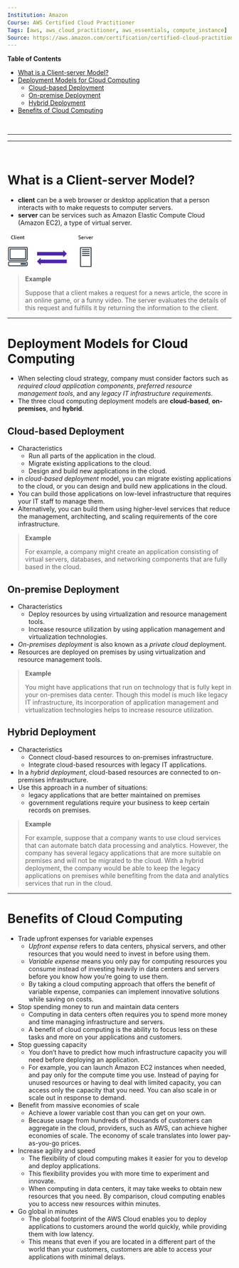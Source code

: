 ```yaml
---
Institution: Amazon
Course: AWS Certified Cloud Practitioner
Tags: [aws, aws_cloud_practitioner, aws_essentials, compute_instance]
Source: https://aws.amazon.com/certification/certified-cloud-practitioner/
---
```


**Table of Contents**
- [What is a Client-server Model?](#what-is-a-client-server-model)
- [Deployment Models for Cloud Computing](#deployment-models-for-cloud-computing)
	- [Cloud-based Deployment](#cloud-based-deployment)
	- [On-premise Deployment](#on-premise-deployment)
	- [Hybrid Deployment](#hybrid-deployment)
- [Benefits of Cloud Computing](#benefits-of-cloud-computing)

<br>

---
---

<br>

# What is a Client-server Model?

- **client** can be a web browser or desktop application that a person interacts with to make requests to computer servers.
- **server** can be services such as Amazon Elastic Compute Cloud (Amazon EC2), a type of virtual server.

<img src="./assets/pictures/client-server-basic.png" width="200">

> **Example**
>
> Suppose that a client makes a request for a news article, the score in an online game, or a funny video. The server evaluates the details of this request and fulfills it by returning the information to the client.

---

# Deployment Models for Cloud Computing

- When selecting cloud strategy, company must consider factors such as *required cloud application components*, *preferred resource management tools*, and any *legacy IT infrastructure requirements*.
- The three cloud computing deployment models are **cloud-based**, **on-premises**, and **hybrid**. 

## Cloud-based Deployment
- Characteristics
	- Run all parts of the application in the cloud.
	- Migrate existing applications to the cloud.
	- Design and build new applications in the cloud.
- in *cloud-based deployment* model, you can migrate existing applications to the cloud, or you can design and build new applications in the cloud.
- You can build those applications on low-level infrastructure that requires your IT staff to manage them.
- Alternatively, you can build them using higher-level services that reduce the management, architecting, and scaling requirements of the core infrastructure.  

> **Example**
>
> For example, a company might create an application consisting of virtual servers, databases, and networking components that are fully based in the cloud.

## On-premise Deployment
- Characteristics
	- Deploy resources by using virtualization and resource management tools.
	- Increase resource utilization by using application management and virtualization technologies.
- *On-premises deployment* is also known as a *private cloud* deployment.
- Resources are deployed on premises by using virtualization and resource management tools.  

> **Example**
>
> You might have applications that run on technology that is fully kept in your on-premises data center. Though this model is much like legacy IT infrastructure, its incorporation of application management and virtualization technologies helps to increase resource utilization.

## Hybrid Deployment
- Characteristics
	- Connect cloud-based resources to on-premises infrastructure.
	- Integrate cloud-based resources with legacy IT applications.
- In a *hybrid deployment*, cloud-based resources are connected to on-premises infrastructure.
- Use this approach in a number of situations:
	- legacy applications that are better maintained on premises
	- government regulations require your business to keep certain records on premises.

> **Example**
>
> For example, suppose that a company wants to use cloud services that can automate batch data processing and analytics. However, the company has several legacy applications that are more suitable on premises and will not be migrated to the cloud. With a hybrid deployment, the company would be able to keep the legacy applications on premises while benefiting from the data and analytics services that run in the cloud.

---

# Benefits of Cloud Computing
- Trade upfront expenses for variable expenses
	- *Upfront expense* refers to data centers, physical servers, and other resources that you would need to invest in before using them.
	- *Variable expense* means you only pay for computing resources you consume instead of investing heavily in data centers and servers before you know how you’re going to use them.
	- By taking a cloud computing approach that offers the benefit of variable expense, companies can implement innovative solutions while saving on costs.
- Stop spending money to run and maintain data centers
	- Computing in data centers often requires you to spend more money and time managing infrastructure and servers.
	- A benefit of cloud computing is the ability to focus less on these tasks and more on your applications and customers.
- Stop guessing capacity
	- You don’t have to predict how much infrastructure capacity you will need before deploying an application.
	- For example, you can launch Amazon EC2 instances when needed, and pay only for the compute time you use. Instead of paying for unused resources or having to deal with limited capacity, you can access only the capacity that you need. You can also scale in or scale out in response to demand.
- Benefit from massive economies of scale
	- Achieve a lower variable cost than you can get on your own.
	- Because usage from hundreds of thousands of customers can aggregate in the cloud, providers, such as AWS, can achieve higher economies of scale. The economy of scale translates into lower pay-as-you-go prices.
- Increase agility and speed
	- The flexibility of cloud computing makes it easier for you to develop and deploy applications.
	- This flexibility provides you with more time to experiment and innovate.
	- When computing in data centers, it may take weeks to obtain new resources that you need. By comparison, cloud computing enables you to access new resources within minutes.
- Go global in minutes
	- The global footprint of the AWS Cloud enables you to deploy applications to customers around the world quickly, while providing them with low latency.
	- This means that even if you are located in a different part of the world than your customers, customers are able to access your applications with minimal delays.


